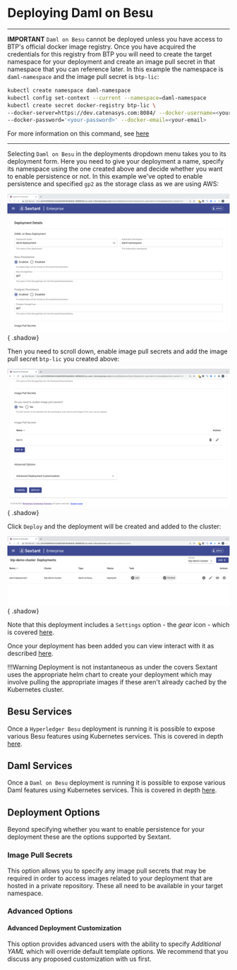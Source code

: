 # Deploying Daml on Besu

-----

__IMPORTANT__ `Daml on Besu` cannot be deployed unless you have access to BTP's
official docker image registry. Once you have acquired the credentials for this
registry from BTP you will need to create the target namespace for your
deployment and create an image pull secret in that namespace that you can
reference later. In this example the namespace is `daml-namespace` and the image
pull secret is `btp-lic`:

```bash
kubectl create namespace daml-namespace
kubectl config set-context --current --namespace=daml-namespace
kubectl create secret docker-registry btp-lic \
--docker-server=https://dev.catenasys.com:8084/ --docker-username=<your-name> \
--docker-password='<your-password>' --docker-email=<your-email>
```

For more information on this command, see
[here](https://kubernetes.io/docs/tasks/configure-pod-container/pull-image-private-registry/#create-a-secret-by-providing-credentials-on-the-command-line)

-----

Selecting `Daml on Besu` in the deployments dropdown menu takes you to
its deployment form. Here you need to give your deployment a name, specify its
namespace using the one created above and decide whether you want to enable
persistence or not. In this example we've opted to enable persistence and
specified `gp2` as the storage class as we are using AWS:

![Sextant Deployments Daml on Besu Form](../../images/sextant-deployments-daml-besu-form.png){ .shadow}

Then you need to scroll down, enable image pull secrets and add the image pull
secret `btp-lic` you created above:

![Sextant Deployments Daml on Besu Deploy](../../images/sextant-deployments-daml-besu-deploy.png){ .shadow}

Click `Deploy` and the deployment will be created and added to the cluster:

![Sextant Deployments Daml on Besu Added](../../images/sextant-deployments-daml-besu-added.png){ .shadow}

Note that this deployment includes a `Settings` option - the _gear_ icon - which
is covered [here](daml-ledger-admin.md).

Once your deployment has been added you can view interact with it as described
[here](../management.md#generic-interactions).

!!!Warning
    Deployment is not instantaneous as under the covers Sextant uses the
    appropriate helm chart to create your deployment which may involve pulling
    the appropriate images if these aren't already cached by the Kubernetes
    cluster.

## Besu Services

Once a `Hyperledger Besu` deployment is running it is possible to expose
various Besu features using Kubernetes services. This is covered in depth
[here](../dlts/besu-services.md).

## Daml Services

Once a `Daml on Besu` deployment is running it is possible to expose various
Daml features using Kubernetes services. This is covered in depth
[here](daml-services.md).

## Deployment Options

Beyond specifying whether you want to enable persistence for your deployment
these are the options supported by Sextant.

### Image Pull Secrets

This option allows you to specify any image pull secrets that may be required in
order to access images related to your deployment that are hosted in a private
repository. These all need to be available in your target namespace.

### Advanced Options

#### Advanced Deployment Customization

This option provides advanced users with the ability to specify
_Additional YAML_ which will override default template options. We recommend
that you discuss any proposed customization with us first.

